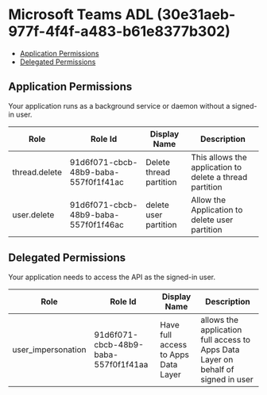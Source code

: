 # Microsoft Teams ADL (30e31aeb-977f-4f4f-a483-b61e8377b302)
- [Application Permissions](#application-permissions)
- [Delegated Permissions](#delegated-permissions)

## Application Permissions
Your application runs as a background service or daemon without a signed-in user.

| Role | Role Id | Display Name | Description |
|---|---|---|---|
| thread.delete | 91d6f071-cbcb-48b9-baba-557f0f1f41ac | Delete thread partition | This allows the application to delete a thread partition |
| user.delete | 91d6f071-cbcb-48b9-baba-557f0f1f46ac | delete user partition | Allow the Application to delete user partition |

## Delegated Permissions
Your application needs to access the API as the signed-in user. 

| Role | Role Id | Display Name | Description |
|---|---|---|---|
| user_impersonation | 91d6f071-cbcb-48b9-baba-557f0f1f41aa | Have full access to Apps Data Layer | allows the application full access to Apps Data Layer on behalf of signed in user |

